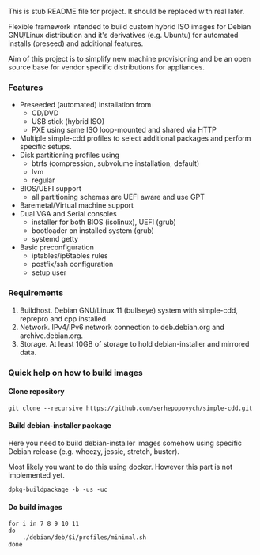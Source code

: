This is stub README file for project. It should be replaced with real later.

Flexible framework intended to build custom hybrid ISO images for
Debian GNU/Linux distribution and it's derivatives (e.g. Ubuntu)
for automated installs (preseed) and additional features.

Aim of this project is to simplify new machine provisioning and be
an open source base for vendor specific distributions for appliances.

### Features

* Preseeded (automated) installation from
   - CD/DVD
   - USB stick (hybrid ISO)
   - PXE using same ISO loop-mounted and shared via HTTP
* Multiple simple-cdd profiles to select additional
  packages and perform specific setups.
* Disk partitioning profiles using
   - btrfs (compression, subvolume installation, default)
   - lvm
   - regular
* BIOS/UEFI support
   - all partitioning schemas are UEFI aware and use GPT
* Baremetal/Virtual machine support
* Dual VGA and Serial consoles
   - installer for both BIOS (isolinux), UEFI (grub)
   - bootloader on installed system (grub)
   - systemd getty
* Basic preconfiguration
   - iptables/ip6tables rules
   - postfix/ssh configuration
   - setup user

### Requirements

1. Buildhost.
     Debian GNU/Linux 11 (bullseye) system with simple-cdd, reprepro and cpp installed.
2. Network.
     IPv4/IPv6 network connection to deb.debian.org and archive.debian.org.
3. Storage.
     At least 10GB of storage to hold debian-installer and mirrored data.

### Quick help on how to build images

#### Clone repository

`git clone --recursive https://github.com/serhepopovych/simple-cdd.git`

#### Build debian-installer package

Here you need to build debian-installer images somehow using
specific Debian release (e.g. wheezy, jessie, stretch, buster).

Most likely you want to do this using docker. However this part
is not implemented yet.

`dpkg-buildpackage -b -us -uc`

#### Do build images

````
for i in 7 8 9 10 11
do
    ./debian/deb/$i/profiles/minimal.sh
done
````
